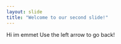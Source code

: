 ```yaml
---
layout: slide
title: "Welcome to our second slide!"
---
```

Hi im emmet
Use the left arrow to go back!
